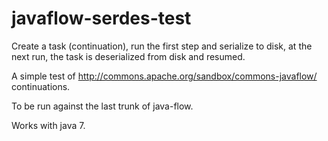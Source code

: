 javaflow-serdes-test
====================

Create a task (continuation), run the first step and serialize to disk, at the next run, the task is deserialized from disk and resumed.

A simple test of http://commons.apache.org/sandbox/commons-javaflow/ continuations.

To be run against the last trunk of java-flow.

Works with java 7.
